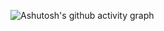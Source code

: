 
![Ashutosh's github activity graph](https://github-readme-activity-graph.vercel.app/graph?username=yangFenTuoZi)
